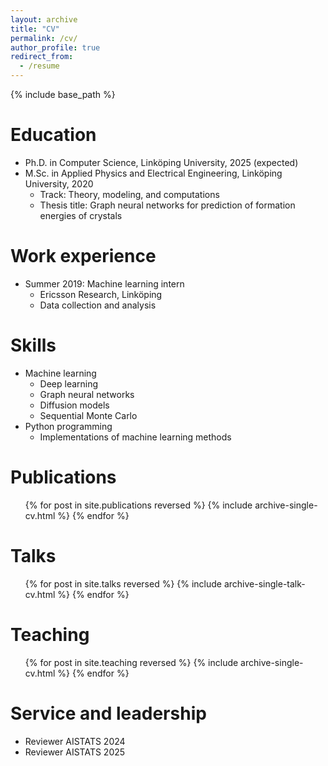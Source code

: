 ```yaml
---
layout: archive
title: "CV"
permalink: /cv/
author_profile: true
redirect_from:
  - /resume
---
```


{% include base_path %}

Education
======
* Ph.D. in Computer Science, Linköping University, 2025 (expected)
* M.Sc. in Applied Physics and Electrical Engineering, Linköping University, 2020
  * Track: Theory, modeling, and computations
  * Thesis title: Graph neural networks for prediction of formation energies of crystals

Work experience
======
* Summer 2019: Machine learning intern
  * Ericsson Research, Linköping
  * Data collection and analysis
  
Skills
======
* Machine learning
  * Deep learning
  * Graph neural networks
  * Diffusion models
  * Sequential Monte Carlo
* Python programming
  * Implementations of machine learning methods

Publications
======
  <ul>{% for post in site.publications reversed %}
    {% include archive-single-cv.html %}
  {% endfor %}</ul>
  
Talks
======
  <ul>{% for post in site.talks reversed %}
    {% include archive-single-talk-cv.html  %}
  {% endfor %}</ul>
  
Teaching
======
  <ul>{% for post in site.teaching reversed %}
    {% include archive-single-cv.html %}
  {% endfor %}</ul>
  
Service and leadership
======
* Reviewer AISTATS 2024
* Reviewer AISTATS 2025
